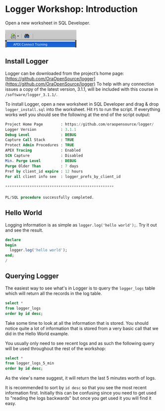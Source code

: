 # Logger Workshop: Introduction

Open a new worksheet in SQL Developer.

![](img/intro_connect.png)

## Install Logger

Logger can be downloaded from the project’s home page: [https://github.com/OraOpenSource/logger](https://github.com/OraOpenSource/logger) To help with any connection issues a copy of the latest version, 3.1.1, will be included with this course in `/software/logger_3.1.1/`.

To install Logger, open a new worksheet in SQL Developer and drag & drop `logger_install.sql` into the worksheet. Hit `F5` to run the script. If everything works well you should see the following at the end of the script output:

```sql
Project Home Page        : https://github.com/oraopensource/logger/
Logger Version           : 3.1.1
Debug Level              : DEBUG
Capture Call Stack       : TRUE
Protect Admin Procedures : TRUE
APEX Tracing             : Enabled
SCN Capture              : Disabled
Min. Purge Level         : DEBUG
Purge Older Than         : 7 days
Pref by client_id expire : 12 hours
For all client info see  : logger_prefs_by_client_id

*************************************************

PL/SQL procedure successfully completed.
```

## Hello World

Logging information is as simple as `logger.log('hello world');`. Try it out and see the result.

```sql
declare
begin
  logger.log('hello world');
end;
/
```

## Querying Logger

The easiest way to see what's in Logger is to query the `logger_logs` table which will return all the records in the log table.

```sql
select *
from logger_logs
order by id desc;
```

Take some time to look at all the information that is stored. You should notice quite a lot of information that is stored from a very basic call that we did in the Hello World example.

You usually only need to see recent logs and as such the following query will be used throughout the rest of the workshop:

```sql
select *
from logger_logs_5_min
order by id desc;
```

As the view's name suggest, it will return the last 5 minutes worth of logs.

It is recommended to sort by `id desc` so that you see the most recent information first. Initially this can be confusing since you need to get used to "reading the logs backwards" but once you get used it you will find it easy.
